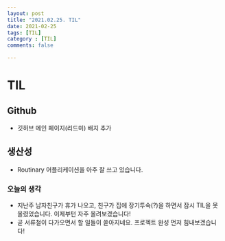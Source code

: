 ```yaml
---
layout: post
title: "2021.02.25. TIL"
date: 2021-02-25
tags: [TIL]
category : [TIL]
comments: false

---
```


# TIL

## Github

- 깃허브 메인 페이지(리드미) 배지 추가

## 생산성

- Routinary 어플리케이션을 아주 잘 쓰고 있습니다.

### 오늘의 생각

- 지난주 남자친구가 휴가 나오고, 친구가 집에 장기투숙(?)을 하면서 잠시 TIL을 못올렸었습니다. 이제부턴 자주 올려보겠습니다!
- 곧 서류철이 다가오면서 할 일들이 쏟아지네요. 프로젝트 완성 먼저 힘내보겠습니다!